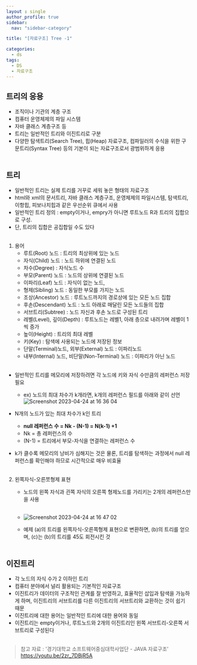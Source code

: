 ```yaml
---
layout : single
author_profile: true
sidebar: 
  nav: "sidebar-category"

title: "[자료구조] Tree -1"

categories:
  - ds
tags:
  - DS
  - 자료구조
---
```


## 트리의 응용
- 조직이나 기관의 계층 구조<br>
- 컴퓨터 운영체제의 파일 시스템<br>
- 자바 클래스 계층구조 등<br>
- 트리는 일반적인 트리와 이진트리로 구분<br>
- 다양한 탐색트리(Search Tree), 힙(Heap) 자료구조, 컴파일러의 수식을 위한 구문트리(Syntax Tree) 등의 기본이 되는 자료구조로서 광범위하게 응용<br><br>

## 트리
- 일반적인 트리는 실제 트리를 거꾸로 세워 놓은 형태의 자료구조<br>
- html와 xml의 문서트리, 자바 클래스 계층구조, 운영체제의 파일시스템, 탐색트리, 이항힙, 피보나치힙과 같은 우선순위 큐에서 사용<br>
- 일반적인 트리 정의 : empty이거나, empry가 아니면 루트노드 R과 트리의 집합으로 구성.<br>
- 단, 트리의 집합은 공집합일 수도 있다<br><br>

1. 용어
	- 루트(Root) 노드 : 트리의 최상위에 있는 노드<br>
	- 자식(Child) 노드 : 노드 하위에 연결된 노드<br>
	- 차수(Degree) : 자식노드 수<br>
	- 부모(Parent) 노드 : 노드의 상위에 연결된 노드<br>
	- 이파리(Leaf) 노드 : 자식이 없는 노드, <br>
	- 형제(Sibling) 노드 : 동일한 부모를 가지는 노드<br>
	- 조상(Ancestor) 노드 : 루트노드까지의 경로상에 있는 모든 노드 집합<br>
	- 후손(Descendant) 노드 : 노드 아래로 매달린 모든 노드들의 집합<br>
	- 서브트리(Subtree) : 노드 자신과 후손 노드로 구성된 트리<br>
	- 레벨(Level), 깊이(Depth) : 루트노드는 레벨1, 아래 층으로 내려가며 레벨이 1씩 증가<br>
	- 높이(Height) : 트리의 최대 레벨<br>
	- 키(Key) : 탐색에 사용되는 노드에 저장된 정보<br>
	- 단말(Terminal)노드, 외부(External) 노드 : 이파리노드<br>
	- 내부(Internal) 노드, 비단말(Non-Terminal) 노드 : 이파리가 아닌 노드<br><br>
	
- 일반적인 트리를 메모리에 저장하려면 각 노드에 키와 자식 수만큼의 레퍼런스 저장 필요<br>
	- ex) 노드의 최대 차수가 k개라면, k개의 레퍼런스 필드를 아래와 같이 선언<br>
![Screenshot 2023-04-24 at 16 36 04](https://user-images.githubusercontent.com/102012107/233929682-5c00b7aa-8138-44cd-9c1d-72211c7de113.JPG)

- N개의 노드가 있는 최대 차수가 k인 트리<br>
	- **null 레퍼런스 수 =  Nk - (N-1) = N(k-1) +1**<br>
	- Nk = 총 레퍼런스의 수<br>
	- (N-1) = 트리에서 부모-자식을 연결하는 레퍼런스 수<br>
 - k가 클수록 메모리의 낭비가 심해지는 것은 물론, 트리를 탐색하는 과정에서 null 레퍼런스를 확인해야 하므로 시간적으로 매우 비효율<br><br>

2. 왼쪽자식-오른쪼형제 표현<br>
	- 노드의 왼쪽 자식과 괸쪽 자식의 오른쪽 형제노드를 가리키는 2개의 레퍼런스만을 사용<br><br>
	- ![Screenshot 2023-04-24 at 16 47 02](https://user-images.githubusercontent.com/102012107/233936654-e51210fa-febd-439b-9fac-08a7e7e09e72.JPG)

	- 예제 (a)의 트리를 왼쪽자식-오른쪽형제 표현으로 변환하면, (b)의 트리를 얻으며, (c)는 (b)의 트리를 45도 회전시킨 것<br><br>


## 이진트리
- 각 노드의 자식 수가 2 이하인 트리<br>
- 컴퓨터 분야에서 널리 활용되는 기본적인 자료구조<br>
- 이진트리가 데이터의 구조적인 관계를 잘 반영하고, 효율적인 삽입과 탐색을 가능하게 하며, 이진트리의 서브트리를 다른 이진트리의 서브트리와 교환하는 것이 쉽기 때문<br>
- 이진트리에 대한 용어는 일반적인 트리에 대한 용어와 동일<br>
- 이진트리는 empty이거나, 루트노드와 2개의 이진트리인 왼쪽 서브트리-오른쪽 서브트리로 구성된다<br><br>

> 참고 자료 : '경기대학교 소프트웨어중심대학사업단 - JAVA 자료구조' https://youtu.be/2zr_7DBjR5A
